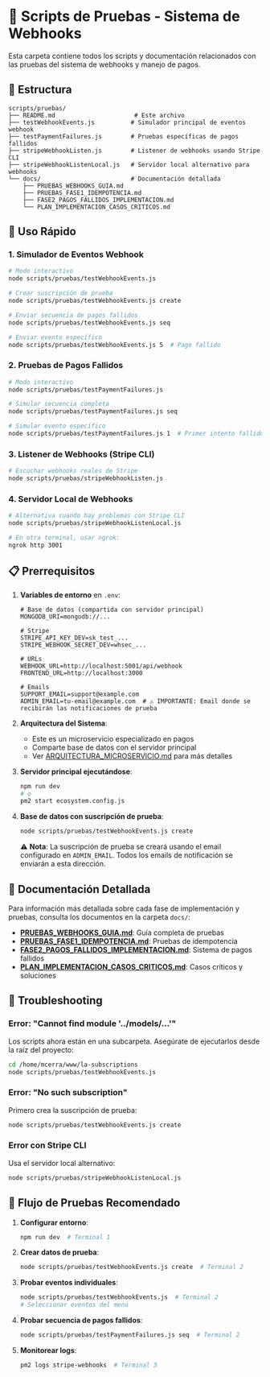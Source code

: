# 🧪 Scripts de Pruebas - Sistema de Webhooks

Esta carpeta contiene todos los scripts y documentación relacionados con las pruebas del sistema de webhooks y manejo de pagos.

## 📁 Estructura

```
scripts/pruebas/
├── README.md                      # Este archivo
├── testWebhookEvents.js          # Simulador principal de eventos webhook
├── testPaymentFailures.js        # Pruebas específicas de pagos fallidos
├── stripeWebhookListen.js        # Listener de webhooks usando Stripe CLI
├── stripeWebhookListenLocal.js   # Servidor local alternativo para webhooks
└── docs/                         # Documentación detallada
    ├── PRUEBAS_WEBHOOKS_GUIA.md
    ├── PRUEBAS_FASE1_IDEMPOTENCIA.md
    ├── FASE2_PAGOS_FALLIDOS_IMPLEMENTACION.md
    └── PLAN_IMPLEMENTACION_CASOS_CRITICOS.md
```

## 🚀 Uso Rápido

### 1. Simulador de Eventos Webhook
```bash
# Modo interactivo
node scripts/pruebas/testWebhookEvents.js

# Crear suscripción de prueba
node scripts/pruebas/testWebhookEvents.js create

# Enviar secuencia de pagos fallidos
node scripts/pruebas/testWebhookEvents.js seq

# Enviar evento específico
node scripts/pruebas/testWebhookEvents.js 5  # Pago fallido
```

### 2. Pruebas de Pagos Fallidos
```bash
# Modo interactivo
node scripts/pruebas/testPaymentFailures.js

# Simular secuencia completa
node scripts/pruebas/testPaymentFailures.js seq

# Simular evento específico
node scripts/pruebas/testPaymentFailures.js 1  # Primer intento fallido
```

### 3. Listener de Webhooks (Stripe CLI)
```bash
# Escuchar webhooks reales de Stripe
node scripts/pruebas/stripeWebhookListen.js
```

### 4. Servidor Local de Webhooks
```bash
# Alternativa cuando hay problemas con Stripe CLI
node scripts/pruebas/stripeWebhookListenLocal.js

# En otra terminal, usar ngrok:
ngrok http 3001
```

## 📋 Prerrequisitos

1. **Variables de entorno** en `.env`:
   ```env
   # Base de datos (compartida con servidor principal)
   MONGODB_URI=mongodb://...
   
   # Stripe
   STRIPE_API_KEY_DEV=sk_test_...
   STRIPE_WEBHOOK_SECRET_DEV=whsec_...
   
   # URLs
   WEBHOOK_URL=http://localhost:5001/api/webhook
   FRONTEND_URL=http://localhost:3000
   
   # Emails
   SUPPORT_EMAIL=support@example.com
   ADMIN_EMAIL=tu-email@example.com  # ⚠️ IMPORTANTE: Email donde se recibirán las notificaciones de prueba
   ```

2. **Arquitectura del Sistema**:
   - Este es un microservicio especializado en pagos
   - Comparte base de datos con el servidor principal
   - Ver [ARQUITECTURA_MICROSERVICIO.md](../../ARQUITECTURA_MICROSERVICIO.md) para más detalles

2. **Servidor principal ejecutándose**:
   ```bash
   npm run dev
   # o
   pm2 start ecosystem.config.js
   ```

3. **Base de datos con suscripción de prueba**:
   ```bash
   node scripts/pruebas/testWebhookEvents.js create
   ```
   
   ⚠️ **Nota**: La suscripción de prueba se creará usando el email configurado en `ADMIN_EMAIL`.
   Todos los emails de notificación se enviarán a esta dirección.

## 📖 Documentación Detallada

Para información más detallada sobre cada fase de implementación y pruebas, consulta los documentos en la carpeta `docs/`:

- **[PRUEBAS_WEBHOOKS_GUIA.md](docs/PRUEBAS_WEBHOOKS_GUIA.md)**: Guía completa de pruebas
- **[PRUEBAS_FASE1_IDEMPOTENCIA.md](docs/PRUEBAS_FASE1_IDEMPOTENCIA.md)**: Pruebas de idempotencia
- **[FASE2_PAGOS_FALLIDOS_IMPLEMENTACION.md](docs/FASE2_PAGOS_FALLIDOS_IMPLEMENTACION.md)**: Sistema de pagos fallidos
- **[PLAN_IMPLEMENTACION_CASOS_CRITICOS.md](docs/PLAN_IMPLEMENTACION_CASOS_CRITICOS.md)**: Casos críticos y soluciones

## 🔧 Troubleshooting

### Error: "Cannot find module '../models/...'"
Los scripts ahora están en una subcarpeta. Asegúrate de ejecutarlos desde la raíz del proyecto:
```bash
cd /home/mcerra/www/la-subscriptions
node scripts/pruebas/testWebhookEvents.js
```

### Error: "No such subscription"
Primero crea la suscripción de prueba:
```bash
node scripts/pruebas/testWebhookEvents.js create
```

### Error con Stripe CLI
Usa el servidor local alternativo:
```bash
node scripts/pruebas/stripeWebhookListenLocal.js
```

## 🎯 Flujo de Pruebas Recomendado

1. **Configurar entorno**:
   ```bash
   npm run dev  # Terminal 1
   ```

2. **Crear datos de prueba**:
   ```bash
   node scripts/pruebas/testWebhookEvents.js create  # Terminal 2
   ```

3. **Probar eventos individuales**:
   ```bash
   node scripts/pruebas/testWebhookEvents.js  # Terminal 2
   # Seleccionar eventos del menú
   ```

4. **Probar secuencia de pagos fallidos**:
   ```bash
   node scripts/pruebas/testPaymentFailures.js seq  # Terminal 2
   ```

5. **Monitorear logs**:
   ```bash
   pm2 logs stripe-webhooks  # Terminal 3
   ```